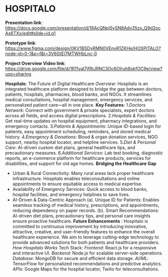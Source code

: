 # HOSPITALO


**Presentation link**: https://docs.google.com/presentation/d/16AcQNpj5ySN8Adv35zx_Q9d2ocAs6TXx/edit#slide=id.p1 

**Prototype link**: https://www.figma.com/design/0KV1BSDyRMN0VEnyR1ZKHe/HOSPITALO?node-id=0-1&p=f&t=3V6GtEj7MTWHbLnc-0

**Project Overview Video link**: https://drive.google.com/file/d/1R11yaI7jfRiJRNC3Oc6OIruh8xkfOC9e/view?usp=sharing

**Hospitalo**: The Future of Digital Healthcare
*Overview*:
        Hospitalo is an integrated healthcare platform designed to bridge the gap between doctors, patients, hospitals, pharmacies, blood banks, and NGOs. It streamlines medical consultations, hospital management, emergency services, and personalized patient care—all in one place.
**Key Features**:
1.*Doctors Network*: Connect with government & private specialists, expert doctors across all fields, and access digital prescriptions.
2.*Hospitals & Facilities*: Get real-time updates on hospital equipment, pharmacy integrations, and emergency contacts.
3.*Patients & Appointments*: Unique ID-based login for patients, easy appointment scheduling, reminders, and stored medical history.
4.*Emergency & Donations*: Blood & organ donation services, NGO support, nearby hospital locator, and helpline services.
5.*Diet & Personal Care*: AI-driven custom diet plans, general healthcare tips, and precautionary measures.
6.*Additional Services*: Lab test booking, diagnostic reports, an e-commerce platform for healthcare products, services for disabilities, and support for old age homes.
**Bridging the Healthcare Gap**
- Urban & Rural Connectivity: Many rural areas lack proper healthcare infrastructure. Hospitalo enables teleconsultations and online appointments to ensure equitable access to medical expertise.
- Availability of Emergency Services: Quick access to blood banks, hospital facilities, and emergency helplines to save lives.
- AI-Driven & Data-Centric Approach
(a). Unique ID for Patients: Enables seamless tracking of medical history, prescriptions, and appointments, reducing dependency on paper records.
(b). Smart Recommendations: AI-driven diet plans, precautionary tips, and personal care insights ensure proactive healthcare.
**Future Enhancements** :
Hospitalo is committed to continuous improvement by introducing innovative, attractive, creative, and user-friendly features to enhance the overall healthcare experience. We aim to leverage cutting-edge technology to provide advanced solutions for both patients and healthcare providers.
*How Hospitalo Works*
Tech Stack:
*Frontend*: React.js for a responsive and interactive UI.
*Backend*: Node.js for scalable server-side operations.
*Database*: MongoDB for secure and efficient data storage.
*AI/ML*: TensorFlow for personalized recommendations and predictive analytics.
*APIs*: Google Maps for the hospital locator, Twilio for teleconsultations.
